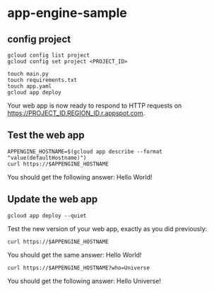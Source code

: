 # app-engine-sample

## config  project

```
gcloud config list project
gcloud config set project <PROJECT_ID>
```

```
touch main.py
touch requirements.txt
touch app.yaml
gcloud app deploy
```

Your web app is now ready to respond to HTTP requests on https://PROJECT_ID.REGION_ID.r.appspot.com.

## Test the web app

```
APPENGINE_HOSTNAME=$(gcloud app describe --format "value(defaultHostname)")
curl https://$APPENGINE_HOSTNAME
```

You should get the following answer:
Hello World!

## Update the web app
```
gcloud app deploy --quiet
```


Test the new version of your web app, exactly as you did previously:

```
curl https://$APPENGINE_HOSTNAME
```
You should get the same answer:
Hello World!


```
curl https://$APPENGINE_HOSTNAME?who=Universe

```

You should get the following answer:
Hello Universe!